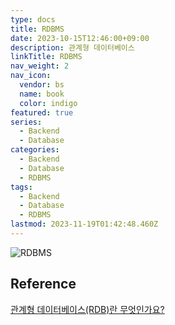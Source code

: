 ```yaml
---
type: docs
title: RDBMS
date: 2023-10-15T12:46:00+09:00
description: 관계형 데이터베이스
linkTitle: RDBMS
nav_weight: 2
nav_icon:
  vendor: bs
  name: book
  color: indigo
featured: true
series:
  - Backend
  - Database
categories:
  - Backend
  - Database
  - RDBMS
tags:
  - Backend
  - Database
  - RDBMS
lastmod: 2023-11-19T01:42:48.460Z
---
```


![RDBMS](/backend/rdbms.png#center)

## Reference

[관계형 데이터베이스(RDB)란 무엇인가요?](https://yozm.wishket.com/magazine/detail/675/)

